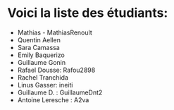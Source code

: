 # Voici la liste des étudiants:

- Mathias - MathiasRenoult
- Quentin Aellen
- Sara Camassa
- Emily Baquerizo
- Guillaume Gonin
- Rafael Dousse: Rafou2898
- Rachel Tranchida
- Linus Gasser: ineiti
- Guillaume D. : GuillaumeDnt2
- Antoine Leresche : A2va